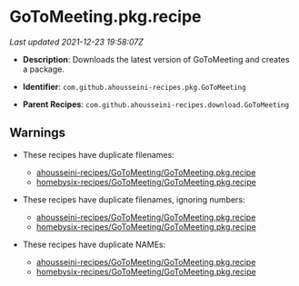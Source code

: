 # GoToMeeting.pkg.recipe

_Last updated 2021-12-23 19:58:07Z_

- **Description**: Downloads the latest version of GoToMeeting and creates a package.

- **Identifier**: `com.github.ahousseini-recipes.pkg.GoToMeeting`

- **Parent Recipes**: `com.github.ahousseini-recipes.download.GoToMeeting`

## Warnings

- These recipes have duplicate filenames:
    - [ahousseini-recipes/GoToMeeting/GoToMeeting.pkg.recipe](/autopkg-dupe-tracker/ahousseini-recipes/GoToMeeting/GoToMeeting.pkg.recipe)
    - [homebysix-recipes/GoToMeeting/GoToMeeting.pkg.recipe](/autopkg-dupe-tracker/homebysix-recipes/GoToMeeting/GoToMeeting.pkg.recipe)

- These recipes have duplicate filenames, ignoring numbers:
    - [ahousseini-recipes/GoToMeeting/GoToMeeting.pkg.recipe](/autopkg-dupe-tracker/ahousseini-recipes/GoToMeeting/GoToMeeting.pkg.recipe)
    - [homebysix-recipes/GoToMeeting/GoToMeeting.pkg.recipe](/autopkg-dupe-tracker/homebysix-recipes/GoToMeeting/GoToMeeting.pkg.recipe)

- These recipes have duplicate NAMEs:
    - [ahousseini-recipes/GoToMeeting/GoToMeeting.pkg.recipe](/autopkg-dupe-tracker/ahousseini-recipes/GoToMeeting/GoToMeeting.pkg.recipe)
    - [homebysix-recipes/GoToMeeting/GoToMeeting.pkg.recipe](/autopkg-dupe-tracker/homebysix-recipes/GoToMeeting/GoToMeeting.pkg.recipe)